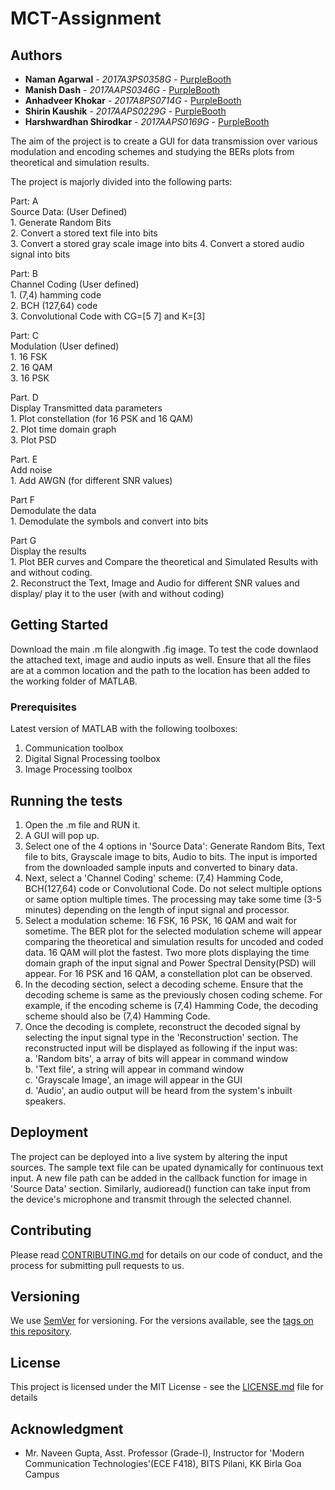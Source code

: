 # MCT-Assignment

## Authors

* **Naman Agarwal** - *2017A3PS0358G* - [PurpleBooth](https://github.com/PurpleBooth)  
* **Manish Dash** - *2017AAPS0346G* - [PurpleBooth](https://github.com/PurpleBooth)  
* **Anhadveer Khokar** - *2017A8PS0714G* - [PurpleBooth](https://github.com/PurpleBooth)  
* **Shirin Kaushik** - *2017AAPS0229G* - [PurpleBooth](https://github.com/PurpleBooth)  
* **Harshwardhan Shirodkar** - *2017AAPS0169G* - [PurpleBooth](https://github.com/PurpleBooth)  


The aim of the project is to create a GUI for data transmission over various modulation and encoding schemes and studying the BERs plots from theoretical and simulation results. 

The project is majorly divided into the following parts:

  Part: A  
    Source Data: (User Defined)  
    1. Generate Random Bits  
    2. Convert a stored text file into bits  
    3. Convert a stored gray scale image into bits 4. Convert a stored audio signal into bits  

  Part: B  
    Channel Coding (User defined)  
    1. (7,4) hamming code  
    2. BCH (127,64) code  
    3. Convolutional Code with CG=[5 7] and K=[3]  

  Part: C  
    Modulation (User defined)   
    1. 16 FSK  
    2. 16 QAM  
    3. 16 PSK  
    
  Part. D  
    Display Transmitted data parameters  
    1. Plot constellation (for 16 PSK and 16 QAM)   
    2. Plot time domain graph  
    3. Plot PSD  
    
  Part. E  
    Add noise  
    1. Add AWGN (for different SNR values)  
    
  Part F  
    Demodulate the data  
    1. Demodulate the symbols and convert into bits  
    
  Part G  
    Display the results  
    1. Plot BER curves and Compare the theoretical and Simulated Results with and without coding.  
    2. Reconstruct the Text, Image and Audio for different SNR values and display/ play it to the user (with and without              coding)  

## Getting Started

Download the main .m file alongwith .fig image. To test the code downlaod the attached text, image and audio inputs as well. Ensure that all the files are at a common location and the path to the location has been added to the working folder of MATLAB. 

### Prerequisites

Latest version of MATLAB with the following toolboxes:  
1. Communication toolbox  
2. Digital Signal Processing toolbox  
3. Image Processing toolbox  


## Running the tests

1. Open the .m file and RUN it.  
2. A GUI will pop up.  
3. Select one of the 4 options in 'Source Data': Generate Random Bits, Text file to bits, Grayscale image to bits, Audio to bits. The input is imported from the downloaded sample inputs and converted to binary data.  
4. Next, select a 'Channel Coding' scheme: (7,4) Hamming Code, BCH(127,64) code or Convolutional Code. Do not select multiple options or same option multiple times. The processing may take some time (3-5 minutes) depending on the length of input signal and processor.  
5. Select a modulation scheme: 16 FSK, 16 PSK, 16 QAM and wait for sometime. The BER plot for the selected modulation scheme will appear comparing the theoretical and simulation results for uncoded and coded data. 16 QAM will plot the fastest. Two more plots displaying the time domain graph of the input signal and Power Spectral Density(PSD) will appear. For 16 PSK and 16 QAM, a constellation plot can be observed.  
6. In the decoding section, select a decoding scheme. Ensure that the decoding scheme is same as the previously chosen coding scheme. For example, if the encoding scheme is (7,4) Hamming Code, the decoding scheme should also be (7,4) Hamming Code.  
7. Once the decoding is complete, reconstruct the decoded signal by selecting the input signal type in the 'Reconstruction' section. The reconstructed input will be displayed as following if the input was:  
    a. 'Random bits', a array of bits will appear in command window  
    b. 'Text file', a string will appear in command window  
    c. 'Grayscale Image', an image will appear in the GUI  
    d. 'Audio', an audio output will be heard from the system's inbuilt speakers.  


## Deployment

The project can be deployed into a live system by altering the input sources. The sample text file can be upated dynamically for continuous text input. A new file path can be added in the callback function for image in 'Source Data' section. Similarly, audioread() function can take input from the device's microphone and transmit through the selected channel. 

## Contributing

Please read [CONTRIBUTING.md](https://gist.github.com/PurpleBooth/b24679402957c63ec426) for details on our code of conduct, and the process for submitting pull requests to us.

## Versioning

We use [SemVer](http://semver.org/) for versioning. For the versions available, see the [tags on this repository](https://github.com/your/project/tags). 

## License

This project is licensed under the MIT License - see the [LICENSE.md](LICENSE.md) file for details

## Acknowledgment

* Mr. Naveen Gupta, Asst. Professor (Grade-I), Instructor for 'Modern Communication Technologies'(ECE F418),  BITS Pilani, KK Birla Goa Campus
